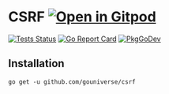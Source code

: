 # CSRF <a href="https://gitpod.io/#https://github.com/gouniverse/csrf" style="float:right:"><img src="https://gitpod.io/button/open-in-gitpod.svg" alt="Open in Gitpod" loading="lazy"></a>

[![Tests Status](https://github.com/gouniverse/csrf/actions/workflows/test.yml/badge.svg?branch=main)](https://github.com/gouniverse/csrf/actions/workflows/test.yml)
[![Go Report Card](https://goreportcard.com/badge/github.com/gouniverse/csrf)](https://goreportcard.com/report/github.com/gouniverse/ui)
[![PkgGoDev](https://pkg.go.dev/badge/github.com/gouniverse/csrf)](https://pkg.go.dev/github.com/gouniverse/csrf)

## Installation
```
go get -u github.com/gouniverse/csrf
```
